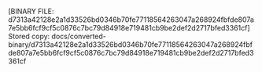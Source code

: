[BINARY FILE: d7313a42128e2a1d33526bd0346b70fe77118564263047a268924fbfde807a7e5bb6fcf9cf5c0876c7bc79d84918e719481cb9be2def2d2717bfed3361cf]
Stored copy: docs/converted-binary/d7313a42128e2a1d33526bd0346b70fe77118564263047a268924fbfde807a7e5bb6fcf9cf5c0876c7bc79d84918e719481cb9be2def2d2717bfed3361cf
